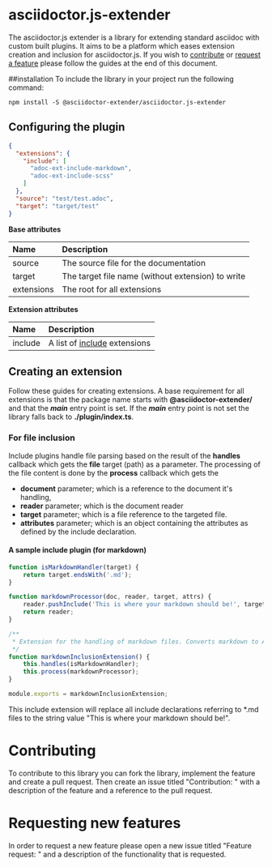 # asciidoctor.js-extender
The asciidoctor.js extender is a library for extending standard asciidoc with custom
built plugins. It aims to be a platform which eases extension creation and inclusion
for asciidoctor.js. If you wish to [contribute](#contributing) or [request a feature](#requesting-new-features) please 
follow the guides at the end of this document.

##installation
To include the library in your project run the following command:
```
npm install -S @asciidoctor-extender/asciidoctor.js-extender
```

## Configuring the plugin
```json
{
  "extensions": {
    "include": [
      "adoc-ext-include-markdown",
      "adoc-ext-include-scss"
    ]
  },
  "source": "test/test.adoc",
  "target": "target/test"
}
```

**Base attributes**

| Name | Description |
|:---- |:----------- |
| source | The source file for the documentation |
| target | The target file name (without extension) to write |
| extensions | The root for all extensions |

**Extension attributes**

| Name | Description |
|:---- |:----------- |
| include | A list of [include](#for-file-inclusion) extensions |


## Creating an extension
Follow these guides for creating extensions. A base requirement for all extensions is that the package name starts with 
**@asciidoctor-extender/** and that the _**main**_ entry point is set. If the _**main**_ entry point is not set the 
library falls back to **./plugin/index.ts**.
 

### For file inclusion
Include plugins handle file parsing based on the result of the **handles** callback which gets the **file** target 
(path) as a parameter. The processing of the file content is done by the **process** callback which gets the
* **document** parameter; which is a reference to the document it's handling,
* **reader** parameter; which is the document reader
* **target** parameter; which is a file reference to the targeted file.
* **attributes** parameter; which is an object containing the attributes as defined by the include declaration.

#### A sample include plugin (for markdown)
```javascript
function isMarkdownHandler(target) {
    return target.endsWith('.md');
}

function markdownProcessor(doc, reader, target, attrs) {
    reader.pushInclude('This is where your markdown should be!', target, target, 1, attrs);
    return reader;
}

/**
 * Extension for the handling of markdown files. Converts markdown to AsciiDoc.
 */
function markdownInclusionExtension() {
    this.handles(isMarkdownHandler);
    this.process(markdownProcessor);
}

module.exports = markdownInclusionExtension;
```

This include extension will replace all include declarations referring to *.md files to the string value "This is where 
your markdown should be!". 

# Contributing
To contribute to this library you can fork the library, implement the feature and create a pull request. Then create an 
issue titled "Contribution: <Feature name>" with a description of the feature and a reference to the pull request.

# Requesting new features
In order to request a new feature please open a new issue titled "Feature request: <Feature name>" and a description of
the functionality that is requested.

